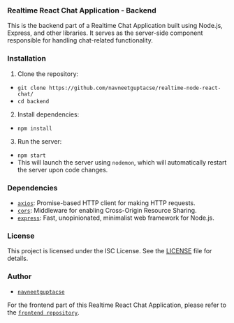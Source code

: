 ### Realtime React Chat Application - Backend

This is the backend part of a Realtime Chat Application built using Node.js, Express, and other libraries. It serves as the server-side component responsible for handling chat-related functionality.

### Installation

1. Clone the repository:
- `git clone https://github.com/navneetguptacse/realtime-node-react-chat/`
- `cd backend`

2. Install dependencies:
- `npm install`

3. Run the server:
- `npm start`
- This will launch the server using `nodemon`, which will automatically restart the server upon code changes.

### Dependencies

- [`axios`](https://www.npmjs.com/package/axios): Promise-based HTTP client for making HTTP requests.
- [`cors`](https://www.npmjs.com/package/cors): Middleware for enabling Cross-Origin Resource Sharing.
- [`express`](https://www.npmjs.com/package/express): Fast, unopinionated, minimalist web framework for Node.js.

### License

This project is licensed under the ISC License. See the [LICENSE](LICENSE) file for details.

### Author

- [`navneetguptacse`](https://github.com/navneetguptacse)


For the frontend part of this Realtime React Chat Application, please refer to the [`frontend repository`](https://github.com/navneetguptacse/realtime-node-react-chat/tree/main/frontend).